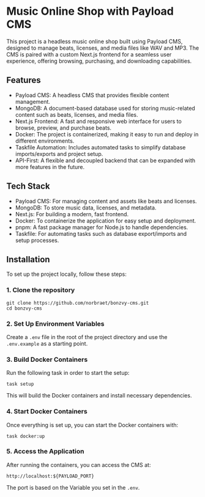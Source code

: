 # Music Online Shop with Payload CMS

This project is a headless music online shop built using Payload CMS, designed to manage beats, licenses, and media files like WAV and MP3. The CMS is paired with a custom Next.js frontend for a seamless user experience, offering browsing, purchasing, and downloading capabilities.

## Features
- Payload CMS: A headless CMS that provides flexible content management.
- MongoDB: A document-based database used for storing music-related content such as beats, licenses, and media files.
- Next.js Frontend: A fast and responsive web interface for users to browse, preview, and purchase beats.
- Docker: The project is containerized, making it easy to run and deploy in different environments.
- Taskfile Automation: Includes automated tasks to simplify database imports/exports and project setup.
- API-First: A flexible and decoupled backend that can be expanded with more features in the future.
  
## Tech Stack
- Payload CMS: For managing content and assets like beats and licenses.
- MongoDB: To store music data, licenses, and metadata.
- Next.js: For building a modern, fast frontend.
- Docker: To containerize the application for easy setup and deployment.
- pnpm: A fast package manager for Node.js to handle dependencies.
- Taskfile: For automating tasks such as database export/imports and setup processes.

## Installation
To set up the project locally, follow these steps:

### 1. Clone the repository
```
git clone https://github.com/norbraet/bonzvy-cms.git
cd bonzvy-cms
```
### 2. Set Up Environment Variables
Create a `.env` file in the root of the project directory and use the `.env.example` as a starting point.

### 3. Build Docker Containers
Run the following task in order to start the setup:
```
task setup
```
This will build the Docker containers and install necessary dependencies.

### 4. Start Docker Containers
Once everything is set up, you can start the Docker containers with:
```
task docker:up
```

### 5. Access the Application
After running the containers, you can access the CMS at:
```
http://localhost:${PAYLOAD_PORT}
```
The port is based on the Variable you set in the `.env`.
